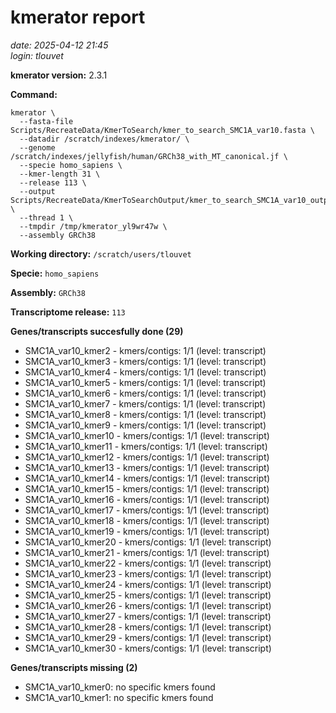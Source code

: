 # kmerator report
*date: 2025-04-12 21:45*  
*login: tlouvet*

**kmerator version:** 2.3.1

**Command:**

```
kmerator \
  --fasta-file Scripts/RecreateData/KmerToSearch/kmer_to_search_SMC1A_var10.fasta \
  --datadir /scratch/indexes/kmerator/ \
  --genome /scratch/indexes/jellyfish/human/GRCh38_with_MT_canonical.jf \
  --specie homo_sapiens \
  --kmer-length 31 \
  --release 113 \
  --output Scripts/RecreateData/KmerToSearchOutput/kmer_to_search_SMC1A_var10_output \
  --thread 1 \
  --tmpdir /tmp/kmerator_yl9wr47w \
  --assembly GRCh38
```

**Working directory:** `/scratch/users/tlouvet`

**Specie:** `homo_sapiens`

**Assembly:** `GRCh38`

**Transcriptome release:** `113`

**Genes/transcripts succesfully done (29)**

- SMC1A_var10_kmer2 - kmers/contigs: 1/1 (level: transcript)
- SMC1A_var10_kmer3 - kmers/contigs: 1/1 (level: transcript)
- SMC1A_var10_kmer4 - kmers/contigs: 1/1 (level: transcript)
- SMC1A_var10_kmer5 - kmers/contigs: 1/1 (level: transcript)
- SMC1A_var10_kmer6 - kmers/contigs: 1/1 (level: transcript)
- SMC1A_var10_kmer7 - kmers/contigs: 1/1 (level: transcript)
- SMC1A_var10_kmer8 - kmers/contigs: 1/1 (level: transcript)
- SMC1A_var10_kmer9 - kmers/contigs: 1/1 (level: transcript)
- SMC1A_var10_kmer10 - kmers/contigs: 1/1 (level: transcript)
- SMC1A_var10_kmer11 - kmers/contigs: 1/1 (level: transcript)
- SMC1A_var10_kmer12 - kmers/contigs: 1/1 (level: transcript)
- SMC1A_var10_kmer13 - kmers/contigs: 1/1 (level: transcript)
- SMC1A_var10_kmer14 - kmers/contigs: 1/1 (level: transcript)
- SMC1A_var10_kmer15 - kmers/contigs: 1/1 (level: transcript)
- SMC1A_var10_kmer16 - kmers/contigs: 1/1 (level: transcript)
- SMC1A_var10_kmer17 - kmers/contigs: 1/1 (level: transcript)
- SMC1A_var10_kmer18 - kmers/contigs: 1/1 (level: transcript)
- SMC1A_var10_kmer19 - kmers/contigs: 1/1 (level: transcript)
- SMC1A_var10_kmer20 - kmers/contigs: 1/1 (level: transcript)
- SMC1A_var10_kmer21 - kmers/contigs: 1/1 (level: transcript)
- SMC1A_var10_kmer22 - kmers/contigs: 1/1 (level: transcript)
- SMC1A_var10_kmer23 - kmers/contigs: 1/1 (level: transcript)
- SMC1A_var10_kmer24 - kmers/contigs: 1/1 (level: transcript)
- SMC1A_var10_kmer25 - kmers/contigs: 1/1 (level: transcript)
- SMC1A_var10_kmer26 - kmers/contigs: 1/1 (level: transcript)
- SMC1A_var10_kmer27 - kmers/contigs: 1/1 (level: transcript)
- SMC1A_var10_kmer28 - kmers/contigs: 1/1 (level: transcript)
- SMC1A_var10_kmer29 - kmers/contigs: 1/1 (level: transcript)
- SMC1A_var10_kmer30 - kmers/contigs: 1/1 (level: transcript)


**Genes/transcripts missing (2)**

- SMC1A_var10_kmer0: no specific kmers found
- SMC1A_var10_kmer1: no specific kmers found
